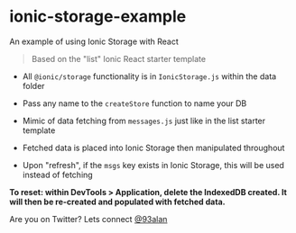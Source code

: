 # ionic-storage-example
An example of using Ionic Storage with React

> Based on the "list" Ionic React starter template

- All `@ionic/storage` functionality is in `IonicStorage.js` within the data folder

- Pass any name to the `createStore` function to name your DB
- Mimic of data fetching from `messages.js` just like in the list starter template
- Fetched data is placed into Ionic Storage then manipulated throughout
- Upon "refresh", if the `msgs` key exists in Ionic Storage, this will be used instead of fetching

**To reset: within DevTools > Application, delete the IndexedDB created. It will then be re-created and populated with fetched data.**

Are you on Twitter? Lets connect [@93alan](https://twitter.com/93alan)
